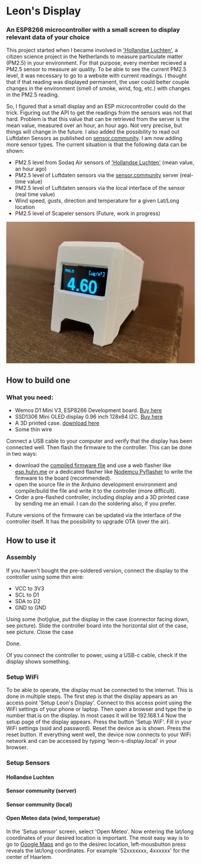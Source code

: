 # Leon's Display
### An ESP8266 microcontroller with a small screen to display relevant data of your choice

This project started when I became involved in ['Hollandse Luchten'](https://hollandse-luchten.org), a citizen science project in the Netherlands to measure particulate matter (PM2.5) in your environment. For that purpose, every member recieved a PM2.5 sensor to measure air quality. To be able to see the current PM2.5 level, it was necessary to go to a website with current readings. I thought that if that reading was displayed permanent, the user could better couple changes in the environment (smell of smoke, wind, fog, etc.) with changes in the PM2.5 reading.

So, I figured that a small display and an ESP microcontroller could do the trick. Figuring out the API to get the readings from the sensors was not that hard. Problem is that this value that can be retrieved from the server is the mean value, measured over an hour, an hour ago. Not very precise, but things will change in the future. I also added the possibility to read out Luftdaten Sensors as published on [sensor.community](https://sensor.community). I am now adding more sensor types. The current situation is that the following data can be shown:
* PM2.5 level from Sodaq Air sensors of ['Hollandse Luchten'](https://hollandse-luchten.org) (mean value, an hour ago)
* PM2.5 level of Luftdaten sensors via the [sensor.community](https://sensor.community) server (real-time value)
* PM2.5 level of Luftdaten sensors via the local interface of the sensor (real time value)
* Wind speed, gusts, direction and temperature for a given Lat/Long location
* PM2.5 level of Scapeler sensors (Future, work in progress)

![Leon's display](/leon's-display.jpg)

## How to build one

### What you need:
* Wemos D1 Mini V3, ESP8266 Development board. [Buy here](https://www.otronic.nl/en/wemos-d1-mini-v3-esp8266-wifi-ch340-development-bo.html)
* SSD1306 Mini OLED display 0.96 inch 128x64 I2C. [Buy here](https://www.otronic.nl/en/mini-oled-display-white-096-inch-128x64-i2c.html)
* A 3D printed case. [download here](https://www.thingiverse.com/thing:2884823)
* Some thin wire

 
Connect a USB cable to your computer and verify that the display has been connected well. Then flash the firmware to the controller. This can be done in two ways:
* download the [compiled firmware file](https://github.com/Wubbe/Leon-s-display/blob/main/Leon-s-display.ino.bin) and use a web flasher like [esp.huhn.me](https://esp.huhn.me/) or a dedicated flasher like [Nodemcu Pyflasher](https://github.com/marcelstoer/nodemcu-pyflasher) to write the firmware to the board (recommended).
* open the source file in the Arduino development environment and compile/build the file and write it to the controller (more difficult).
* Order a pre-flashed controller, including display and a 3D printed case by sending me an email. I can do the soldering also, if you prefer.

Future versions of the firmware can be updated via the interface of the controller itself. It has the possibility to upgrade OTA (over the air).

## How to use it

### Assembly

If you haven't bought the pre-soldered version, connect the display to the controller using some thin wire:
* VCC to 3V3
* SCL to D1
* SDA to D2
* GND to GND

Using some (hot)glue, put the display in the case (connector facing down, see picture).
Slide the controller board into the horizontal slot of the case, see picture.
Close the case

Done.

Of you connect the controller to power, using a USB-c cable, check if the display shows something.

### Setup WiFi

To be able to operate, the display must be connected to the internet. This is done in multiple steps. The first step is that the display appears as an access point 'Setup Leon's Display'.
Connect to this access point using the WiFi settings of your phone or laptop. Then open a browser and type the ip number that is on the display. In most cases it will be 192.168.1.4
Now the setup page of the display appears. Press the button 'Setup WiF'. Fill in your WiFi settings (ssid and password). Reset the device as is shown. Press the reset button.
If everything went well, the device now connects to your WiFi network and can be accessed by typing 'leon-s-display.local' in your browser.

### Setup Sensors

#### Hollandse Luchten
#### Sensor community (server)
#### Sensor community (local)
#### Open Meteo data (wind, temperatue)

In the 'Setup sensor' screen, select 'Open Meteo'. Now entering the lat/long coordinates of your desired location is important. The most easy way is to go to [Google Maps](https://maps.google.com) and go to the desirec location, left-mousbutton press reveals the lat/long coordinates. For example '52xxxxxxx, 4xxxxxx' for the center of Haarlem.
